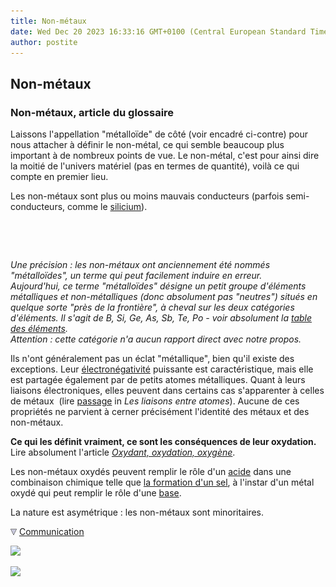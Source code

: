 ```yaml
---
title: Non-métaux
date: Wed Dec 20 2023 16:33:16 GMT+0100 (Central European Standard Time)
author: postite
---
```


## Non-métaux
### Non-métaux, article du glossaire
 Laissons l'appellation "métalloïde" de côté (voir encadré ci-contre) pour nous attacher à définir le non-métal, ce qui semble beaucoup plus important à de nombreux points de vue. Le non-métal, c'est pour ainsi dire la moitié de l'univers matériel (pas en termes de quantité), voilà ce qui compte en premier lieu.

Les non-métaux sont plus ou moins mauvais conducteurs (parfois semi-conducteurs, comme le [silicium](silicium.html)).

 

 

_Une précision : les non-métaux ont anciennement été nommés "métalloïdes", un terme qui peut facilement induire en erreur.  
Aujourd'hui, ce terme "métalloïdes" désigne un petit groupe d'éléments métalliques et non-métalliques (donc absolument pas "neutres") situés en quelque sorte "près de la frontière", à cheval sur les deux catégories d'éléments. Il s'agit de B, Si, Ge, As, Sb, Te, Po - voir absolument la [table des éléments](annexe1.html).  
Attention : cette catégorie n'a aucun rapport direct avec notre propos._

Ils n'ont généralement pas un éclat "métallique", bien qu'il existe des exceptions. Leur [électronégativité](e.html#electonegativite) puissante est caractéristique, mais elle est partagée également par de petits atomes métalliques. Quant à leurs liaisons électroniques, elles peuvent dans certains cas s'apparenter à celles de métaux  (lire [passage](liaisons.html#metalliques) in _Les liaisons entre atomes_). Aucune de ces propriétés ne parvient à cerner précisément l'identité des métaux et des non-métaux.

**Ce qui les définit vraiment, ce sont les conséquences de leur oxydation.** Lire absolument l'article _[Oxydant, oxydation, oxygène](oxygene.html)_.

Les non-métaux oxydés peuvent remplir le rôle d'un [acide](acides.html) dans une combinaison chimique telle que [la formation d'un sel](formationdesels.html), à l'instar d'un métal oxydé qui peut remplir le rôle d'une [base](base.html).

La nature est asymétrique : les non-métaux sont minoritaires.



![](images/flechebas.gif) [Communication](http://www.artrealite.com/annonceurs.htm) 

[![](https://cbonvin.fr/sites/regie.artrealite.com/visuels/campagne1.png)](index-2.html#20131014)

![](https://cbonvin.fr/sites/regie.artrealite.com/visuels/campagne2.png)